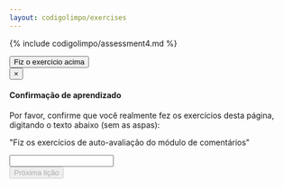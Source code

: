 ```yaml
---
layout: codigolimpo/exercises
---
```

{% include codigolimpo/assessment4.md %}

<!-- Button trigger modal -->
<button type="button" class="btn btn-brown btn-lg btn-block btn-confirmation" data-toggle="modal" data-target="#confirmTrial">
  Fiz o exercício acima
</button>

<!-- Modal -->
<div class="modal fade" id="confirmTrial" tabindex="-1" role="dialog" aria-labelledby="myModalLabel">
  <div class="modal-dialog" role="document">
    <div class="modal-content">
      <form action="class4.html">
        <div class="modal-header">
          <button type="button" class="close" data-dismiss="modal" aria-label="Close"><span aria-hidden="true">&times;</span></button>
          <h4 class="modal-title" id="myModalLabel">Confirmação de aprendizado</h4>
        </div>
        <div class="modal-body">
          <p>Por favor, confirme que você realmente fez os exercícios desta página, digitando o texto abaixo (sem as aspas):</p>
          <p class="confirmation">"<span id="expectedText">Fiz os exercícios de auto-avaliação do módulo de comentários</span>"</p>
          <input type="text" id="confirmationField" class="form-control" />
        </div>
        <div class="modal-footer">        
            <input type="submit" id="nextLesson" class="btn btn-green" disabled="disabled" value="Próxima lição" />
        </div>
      </form>
    </div>
  </div>
</div>

<script>
  $("#confirmationField").on('input propertychange paste', function (){
    var textOk = $("#confirmationField").val() === $("#expectedText").text();
    $("#nextLesson").prop('disabled', !textOk);
  });
</script>
